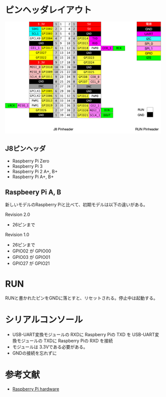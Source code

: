 # ピンヘッダレイアウト

![pinheader.png](pinheader.png)

## J8ピンヘッダ

* Raspberry Pi Zero
* Raspberry Pi 3
* Raspberry Pi 2 A+, B+
* Raspberry Pi A+, B+

## Raspbeery Pi A, B

新しいモデルのRaspberry Piと比べて、初期モデルは以下の違いがある。

Revision 2.0
* 26ピンまで

Revision 1.0
* 26ピンまで
* GPIO02 が GPIO00
* GPIO03 が GPIO01
* GPIO27 が GPIO21

# RUN

RUNと書かれたピンをGNDに落とすと、リセットされる。停止中は起動する。

# シリアルコンソール

* USB-UART変換モジュールの RXDに Raspberry Piの TXD を USB-UART変換モジュールの TXDに Raspberry Piの RXD を接続
* モジュールは 3.3Vである必要がある。
* GNDの接続を忘れずに

# 参考文献

* [Raspberry Pi hardware](https://www.raspberrypi.org/documentation/hardware/raspberrypi/)